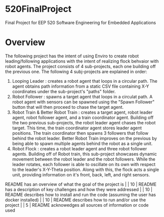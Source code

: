 # 520FinalProject
Final Project for EEP 520 Software Engineering for Embedded Applications

# Overview
The following project has the intent of using Enviro to create robot leading/following applications with the intent of realizing flock behvaior with robot agents. The project consists of 4 sub-projects, each one building off the previous one. 
The following 4 subj-projects are explained in order:

1. Looping Leader
: creates a robot agent that loops in a circular path. The agent obtains path information from a static CSV file containing X-Y coordinates under the sub-project's "paths" folder. 
2. Robot Follower 
: spawns a target agent that loops in a circulat path. A robot agent with sensors can be spawned using the "Spawn Follower" button that will then proceed to chase the target agent. 
3. Robot Train & Better Robot Train
: creates a target agent, robot leader agent, robot follower agent, and a train coordinator agent. Building off the two previous sub-projects, the robot leader agent chases the robot target. This time, the train coordinator agent stores leader agent positions. The train coordinator then spawns 3 followers that follow behind the robot leader. Better Robot Train improves on the previous by being able to spawn multiple agents behind the robot as a single unit. 
4. Robot Flock 
: creates a robot leader agent and three robot follower agents. Building off of Robot train, this sub-project showcases dynamic movement between the robot leader and the robot followers. While the leader rotates, each follower is able to oscillate on its own with respect to the leader's X-Y-Theta position. Along with this, the flock acts a single unit, providing information on it's front, back, left, and right sensors.  


README has an overview of what the goal of the project is                                                                                                   |
| 10     | README has a description of key challenges and how they were addressed                                                                                      |
| 10     | README describes how to install and run the code (assuming the user has docker installed)                                                                   |
| 10     | README describes how to run and/or use the project                                                                                                          |
| 5      | README acknowedges all sources of information or code used    
